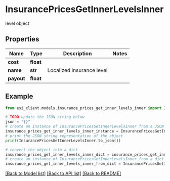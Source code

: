 # InsurancePricesGetInnerLevelsInner

level object

## Properties

Name | Type | Description | Notes
------------ | ------------- | ------------- | -------------
**cost** | **float** |  | 
**name** | **str** | Localized insurance level | 
**payout** | **float** |  | 

## Example

```python
from esi_client.models.insurance_prices_get_inner_levels_inner import InsurancePricesGetInnerLevelsInner

# TODO update the JSON string below
json = "{}"
# create an instance of InsurancePricesGetInnerLevelsInner from a JSON string
insurance_prices_get_inner_levels_inner_instance = InsurancePricesGetInnerLevelsInner.from_json(json)
# print the JSON string representation of the object
print(InsurancePricesGetInnerLevelsInner.to_json())

# convert the object into a dict
insurance_prices_get_inner_levels_inner_dict = insurance_prices_get_inner_levels_inner_instance.to_dict()
# create an instance of InsurancePricesGetInnerLevelsInner from a dict
insurance_prices_get_inner_levels_inner_from_dict = InsurancePricesGetInnerLevelsInner.from_dict(insurance_prices_get_inner_levels_inner_dict)
```
[[Back to Model list]](../README.md#documentation-for-models) [[Back to API list]](../README.md#documentation-for-api-endpoints) [[Back to README]](../README.md)


